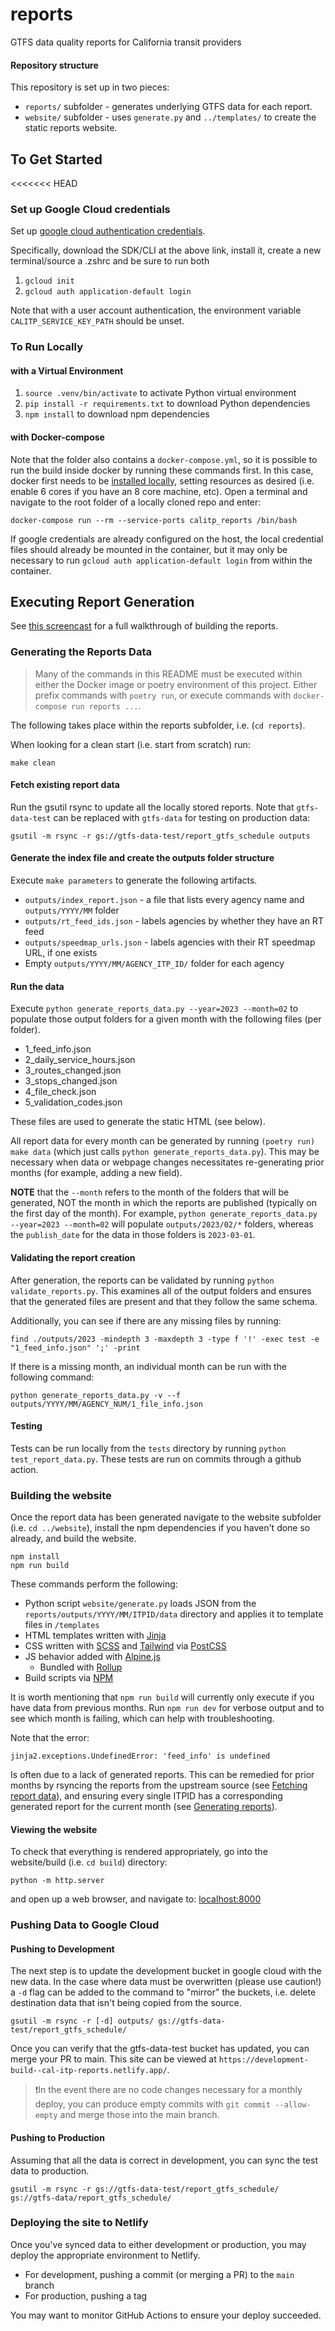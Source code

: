 # reports

GTFS data quality reports for California transit providers

#### Repository structure

This repository is set up in two pieces:

- `reports/` subfolder - generates underlying GTFS data for each report.
- `website/` subfolder - uses `generate.py` and `../templates/` to create the static reports website.

## To Get Started

<<<<<<< HEAD
### Set up Google Cloud credentials

Set up [google cloud authentication credentials](https://cloud.google.com/docs/authentication/getting-started).

Specifically, download the SDK/CLI at the above link, install it, create a new terminal/source a .zshrc and be sure to run both

1. `gcloud init`
2. `gcloud auth application-default login`

Note that with a user account authentication, the environment variable `CALITP_SERVICE_KEY_PATH` should be unset.

### To Run Locally

#### with a Virtual Environment

1. `source .venv/bin/activate` to activate Python virtual environment
2. `pip install -r requirements.txt` to download Python dependencies
3. `npm install` to download npm dependencies

#### with Docker-compose

Note that the folder also contains a `docker-compose.yml`, so it is possible to run the build inside docker by running these commands first.
In this case, docker first needs to be [installed locally](https://docs.docker.com/get-docker/), setting resources as desired (i.e. enable 6 cores if you have an 8 core machine, etc).
Open a terminal and navigate to the root folder of a locally cloned repo and enter:

```shell
docker-compose run --rm --service-ports calitp_reports /bin/bash
```

If google credentials are already configured on the host, the local credential files should already be mounted in the container, but it may only be necessary to run `gcloud auth application-default login` from within the container.

## Executing Report Generation

See [this screencast](https://www.loom.com/share/b45317053ff54b9fbb46b8159947c379) for a full walkthrough of building the reports.

### Generating the Reports Data

> Many of the commands in this README must be executed within either the Docker image or poetry environment of this project. Either prefix commands with `poetry run`, or execute commands with `docker-compose run reports ...`.

The following takes place within the reports subfolder, i.e. (`cd reports`).

When looking for a clean start (i.e. start from scratch) run:

```shell
make clean
```

#### Fetch existing report data
Run the gsutil rsync to update all the locally stored reports.
Note that `gtfs-data-test` can be replaced with `gtfs-data` for testing on production data:

```shell
gsutil -m rsync -r gs://gtfs-data-test/report_gtfs_schedule outputs
```

#### Generate the index file and create the outputs folder structure
Execute `make parameters` to generate the following artifacts.
* `outputs/index_report.json` - a file that lists every agency name and `outputs/YYYY/MM` folder
* `outputs/rt_feed_ids.json` - labels agencies by whether they have an RT feed
* `outputs/speedmap_urls.json` - labels agencies with their RT speedmap URL, if one exists
* Empty `outputs/YYYY/MM/AGENCY_ITP_ID/` folder for each agency

#### Run the data
Execute `python generate_reports_data.py --year=2023 --month=02` to populate those output folders for a given month with the following files (per folder).
* 1_feed_info.json
* 2_daily_service_hours.json
* 3_routes_changed.json
* 3_stops_changed.json
* 4_file_check.json
* 5_validation_codes.json

These files are used to generate the static HTML (see below).

All report data for every month can be generated by running `(poetry run) make data` (which just calls `python generate_reports_data.py`). This may be necessary when data or webpage changes necessitates re-generating prior months (for example, adding a new field).

**NOTE** that the `--month` refers to the month of the folders that will be generated, NOT the month in which the reports are published (typically on the first day of the month). For example, `python generate_reports_data.py --year=2023 --month=02` will populate `outputs/2023/02/*` folders, whereas the `publish_date` for the data in those folders is `2023-03-01`.

#### Validating the report creation

After generation, the reports can be validated by running `python validate_reports.py`. This examines all of the output folders and ensures that the generated files are present and that they follow the same schema.

Additionally, you can see if there are any missing files by running:

```shell
find ./outputs/2023 -mindepth 3 -maxdepth 3 -type f '!' -exec test -e "1_feed_info.json" ';' -print
```

If there is a missing month, an individual month can be run with the following command:

```shell
python generate_reports_data.py -v --f outputs/YYYY/MM/AGENCY_NUM/1_file_info.json
```

#### Testing

Tests can be run locally from the ``tests`` directory by running ``python test_report_data.py``. These tests are run on commits through a github action.

### Building the website

Once the report data has been generated navigate to the website subfolder (i.e. `cd ../website`), install the npm dependencies if you haven't done so already, and build the website.

```shell
npm install
npm run build
```

These commands perform the following:

- Python script `website/generate.py` loads JSON from the `reports/outputs/YYYY/MM/ITPID/data` directory and applies it to template files in `/templates`
- HTML templates written with [Jinja](https://jinja.palletsprojects.com/en/3.0.x/)
- CSS written with [SCSS](https://sass-lang.com/documentation/syntax#scss) and [Tailwind](https://tailwindcss.com/docs) via [PostCSS](https://postcss.org/)
- JS behavior added with [Alpine.js](https://alpinejs.dev)
  - Bundled with [Rollup](https://rollupjs.org/guide/en/)
- Build scripts via [NPM](https://www.npmjs.com/)

It is worth mentioning that `npm run build` will currently only execute if you have data from previous months. Run ``npm run dev`` for verbose output and to see which month is failing, which can help with troubleshooting.

Note that the error:
```shell
jinja2.exceptions.UndefinedError: 'feed_info' is undefined
```
Is often due to a lack of generated reports. This can be remedied for prior months by rsyncing the reports from the upstream source (see [Fetching report data](#fetching-report-data)), and ensuring every single ITPID has a corresponding generated report for the current month (see [Generating reports](#generating-reports)).

#### Viewing the website

To check that everything is rendered appropriately, go into the website/build (i.e. `cd build`) directory:

 ```shell
python -m http.server
```
and open up a web browser, and navigate to:
[localhost:8000](localhost:8000)


### Pushing Data to Google Cloud

#### Pushing to Development

The next step is to update the development bucket in google cloud with the new data.
In the case where data must be overwritten (please use caution!) a `-d` flag can be added to the command
to "mirror" the buckets, i.e. delete destination data that isn't being copied
from the source.
```shell
gsutil -m rsync -r [-d] outputs/ gs://gtfs-data-test/report_gtfs_schedule/
```

Once you can verify that the gtfs-data-test bucket has updated, you can merge your
PR to main. This site can be viewed at `https://development-build--cal-itp-reports.netlify.app/`.

>❗️In the event there are no code changes necessary for a monthly deploy,
> you can produce empty commits with `git commit --allow-empty` and merge those
> into the main branch.

#### Pushing to Production

Assuming that all the data is correct in development, you can sync the test data to production.

```shell
gsutil -m rsync -r gs://gtfs-data-test/report_gtfs_schedule/ gs://gtfs-data/report_gtfs_schedule/
```

### Deploying the site to Netlify
Once you've synced data to either development or production, you may deploy the
appropriate environment to Netlify.
* For development, pushing a commit (or merging a PR) to the `main` branch
* For production, pushing a tag

You may want to monitor GitHub Actions to ensure your deploy succeeded.
